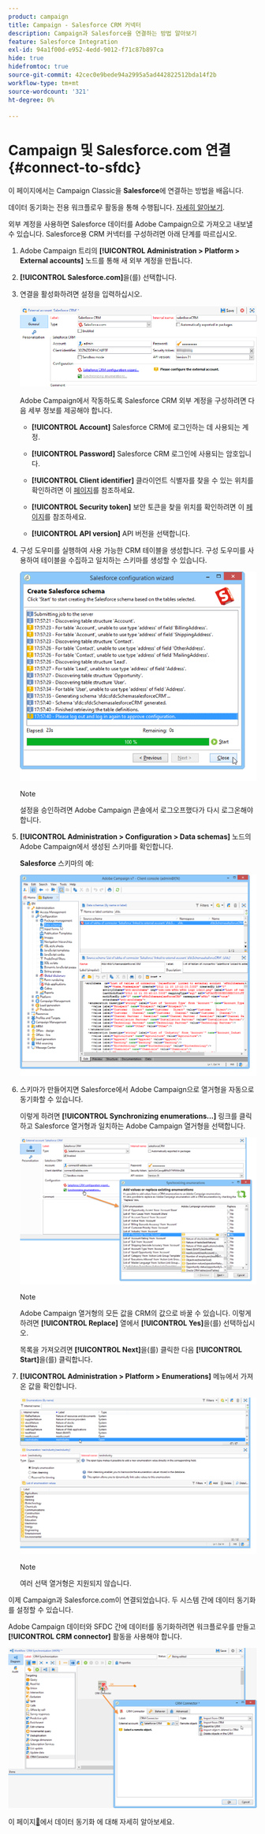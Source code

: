 ```yaml
---
product: campaign
title: Campaign - Salesforce CRM 커넥터
description: Campaign과 Salesforce을 연결하는 방법 알아보기
feature: Salesforce Integration
exl-id: 94a1f00d-e952-4edd-9012-f71c87b897ca
hide: true
hidefromtoc: true
source-git-commit: 42cec0e9bede94a2995a5ad442822512bda14f2b
workflow-type: tm+mt
source-wordcount: '321'
ht-degree: 0%

---
```


# Campaign 및 Salesforce.com 연결{#connect-to-sfdc}



이 페이지에서는 Campaign Classic을 **Salesforce**&#x200B;에 연결하는 방법을 배웁니다.

데이터 동기화는 전용 워크플로우 활동을 통해 수행됩니다. [자세히 알아보기](../../platform/using/crm-data-sync.md).


외부 계정을 사용하면 Salesforce 데이터를 Adobe Campaign으로 가져오고 내보낼 수 있습니다.
Salesforce용 CRM 커넥터를 구성하려면 아래 단계를 따르십시오.

1. Adobe Campaign 트리의 **[!UICONTROL Administration > Platform > External accounts]** 노드를 통해 새 외부 계정을 만듭니다.
1. **[!UICONTROL Salesforce.com]**&#x200B;을(를) 선택합니다.
1. 연결을 활성화하려면 설정을 입력하십시오.

   ![](assets/ext_account_17.png)

   Adobe Campaign에서 작동하도록 Salesforce CRM 외부 계정을 구성하려면 다음 세부 정보를 제공해야 합니다.

   * **[!UICONTROL Account]**
Salesforce CRM에 로그인하는 데 사용되는 계정.

   * **[!UICONTROL Password]**
Salesforce CRM 로그인에 사용되는 암호입니다.

   * **[!UICONTROL Client identifier]**
클라이언트 식별자를 찾을 수 있는 위치를 확인하려면 이 [페이지](https://help.salesforce.com/articleView?id=000205876&amp;type=1)를 참조하세요.

   * **[!UICONTROL Security token]**
보안 토큰을 찾을 위치를 확인하려면 이 [페이지](https://help.salesforce.com/articleView?id=000205876&amp;type=1)를 참조하세요.

   * **[!UICONTROL API version]**
API 버전을 선택합니다.
1. 구성 도우미를 실행하여 사용 가능한 CRM 테이블을 생성합니다. 구성 도우미를 사용하여 테이블을 수집하고 일치하는 스키마를 생성할 수 있습니다.

   ![](assets/crm_connectors_sfdc_launch.png)

   >[!NOTE]
   >
   >설정을 승인하려면 Adobe Campaign 콘솔에서 로그오프했다가 다시 로그온해야 합니다.

1. **[!UICONTROL Administration > Configuration > Data schemas]** 노드의 Adobe Campaign에서 생성된 스키마를 확인합니다.

   **Salesforce** 스키마의 예:

   ![](assets/crm_connectors_sfdc_table.png)

1. 스키마가 만들어지면 Salesforce에서 Adobe Campaign으로 열거형을 자동으로 동기화할 수 있습니다.

   이렇게 하려면 **[!UICONTROL Synchronizing enumerations...]** 링크를 클릭하고 Salesforce 열거형과 일치하는 Adobe Campaign 열거형을 선택합니다.



   ![](assets/crm_connectors_sfdc_enum.png)

   >[!NOTE]
   >
   >Adobe Campaign 열거형의 모든 값을 CRM의 값으로 바꿀 수 있습니다. 이렇게 하려면 **[!UICONTROL Replace]** 열에서 **[!UICONTROL Yes]**&#x200B;을(를) 선택하십시오.


   목록을 가져오려면 **[!UICONTROL Next]**&#x200B;을(를) 클릭한 다음 **[!UICONTROL Start]**&#x200B;을(를) 클릭합니다.

1. **[!UICONTROL Administration > Platform > Enumerations]** 메뉴에서 가져온 값을 확인합니다.

   ![](assets/crm_connectors_sfdc_exe.png)

   >[!NOTE]
   >
   > 여러 선택 열거형은 지원되지 않습니다.

이제 Campaign과 Salesforce.com이 연결되었습니다. 두 시스템 간에 데이터 동기화를 설정할 수 있습니다.

Adobe Campaign 데이터와 SFDC 간에 데이터를 동기화하려면 워크플로우를 만들고 **[!UICONTROL CRM connector]** 활동을 사용해야 합니다.

![](assets/crm_connectors_sfdc_wf.png)

이 페이지[&#128279;](../../platform/using/crm-data-sync.md)에서 데이터 동기화 에 대해 자세히 알아보세요.
